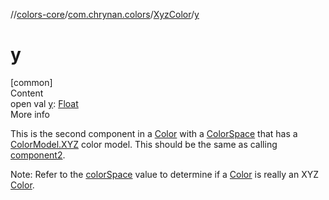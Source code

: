//[colors-core](../../../index.md)/[com.chrynan.colors](../index.md)/[XyzColor](index.md)/[y](y.md)



# y  
[common]  
Content  
open val [y](y.md): [Float](https://kotlinlang.org/api/latest/jvm/stdlib/kotlin/-float/index.html)  
More info  


This is the second component in a [Color](../-color/index.md) with a [ColorSpace](../../com.chrynan.colors.space/-color-space/index.md) that has a [ColorModel.XYZ](../../com.chrynan.colors.space/-color-model/-x-y-z/index.md) color model. This should be the same as calling [component2](../../../../colors-core/com.chrynan.colors/-xyz-color/component2.md).



Note: Refer to the [colorSpace](index.md#%5Bcom.chrynan.colors%2FXyzColor%2FcolorSpace%2F%23%2FPointingToDeclaration%2F%5D%2FProperties%2F988389714) value to determine if a [Color](../-color/index.md) is really an XYZ [Color](../-color/index.md).

  



